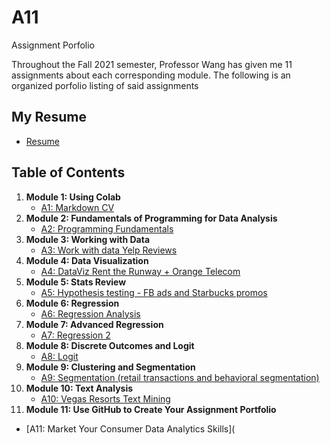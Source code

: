 # A11
Assignment Porfolio

Throughout the Fall 2021 semester, Professor Wang has given me 11 assignments about each corresponding module. The following is an organized porfolio listing of said assignments

## My Resume
- [Resume](https://colab.research.google.com/drive/1bBK4qZYEVMJtMc5Qv9xVfAQFLTrNyZsw)

## Table of Contents
1. **Module 1: Using Colab**
   - [A1: Markdown CV](https://colab.research.google.com/drive/11750Q__-_-aNDH4-KzfMGfrd3ZfLDQuk)
2. **Module 2: Fundamentals of Programming for Data Analysis**
   - [A2: Programming Fundamentals](https://colab.research.google.com/drive/1ghzdrmIutfLEQTD1ufVNz0Xh7KSwsrco)
3. **Module 3: Working with Data**
   - [A3: Work with data Yelp Reviews](https://colab.research.google.com/drive/1gra_WdUcqLaW1rPAXtEEkWst5QtlI9TO)
4. **Module 4: Data Visualization**
   - [A4: DataViz Rent the Runway + Orange Telecom](https://colab.research.google.com/drive/1IHLCQaOh6dUm-bNzvj4mZBsln0i72y8i)
5. **Module 5: Stats Review**
   - [A5: Hypothesis testing - FB ads and Starbucks promos](https://colab.research.google.com/drive/1mA1gio1RWyBirKEv5WEYmPRF-L4yUoif)
6. **Module 6: Regression**
   - [A6: Regression Analysis](https://colab.research.google.com/drive/1OGFEStXK33ZwtDJ8z-EQpk-yiMurr9ev)
7. **Module 7: Advanced Regression**
   - [A7: Regression 2](https://colab.research.google.com/drive/1LMuydsZ1Nqlqd2nHtmxomSfeJcW_Q6x-)
8. **Module 8: Discrete Outcomes and Logit**
   - [A8: Logit](https://colab.research.google.com/drive/1jA8YMEwFG1MrsOlmPbEwQH6gyP39HPKg)
9. **Module 9: Clustering and Segmentation**
   - [A9: Segmentation (retail transactions and behavioral segmentation)](https://colab.research.google.com/drive/1otmy5uQ4OqESnVRVCakzo2E2XRRNsfNG)
10. **Module 10: Text Analysis**
    - [A10: Vegas Resorts Text Mining](https://colab.research.google.com/drive/1w9UpDWNO3RFQLVAcAbNSlXyqg6RSvI45)
11. **Module 11: Use GitHub to Create Your Assignment Portfolio**
   - [A11: Market Your Consumer Data Analytics Skills](

